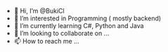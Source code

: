 - 👋 Hi, I’m @BukiCl
- 👀 I’m interested in Programming ( mostly backend)
- 🌱 I’m currently learning C#, Python and Java
- 💞️ I’m looking to collaborate on ...
- 📫 How to reach me ...

<!---
BukiCl/BukiCl is a ✨ special ✨ repository because its `README.md` (this file) appears on your GitHub profile.
You can click the Preview link to take a look at your changes.
--->
